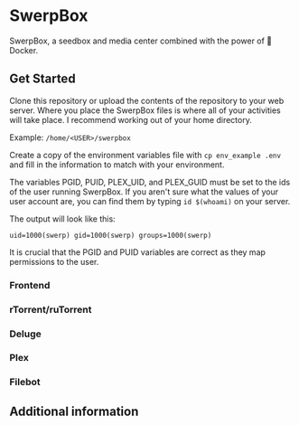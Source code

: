 # SwerpBox

SwerpBox, a seedbox and media center combined with the power of  🐳 Docker.  


## Get Started

Clone this repository or upload the contents of the repository to your web server. Where you place the SwerpBox files is where all of your activities will take place. I recommend working out of your home directory.

Example: `/home/<USER>/swerpbox`  

Create a copy of the environment variables file with `cp env_example .env` and fill in the information to match with your environment.

The variables PGID, PUID, PLEX_UID, and PLEX_GUID must be set to the ids of the user running SwerpBox. If you aren't sure what the values of your user account are, you can find them by typing `id $(whoami)` on your server.

The output will look like this:  

```
uid=1000(swerp) gid=1000(swerp) groups=1000(swerp)
```

It is crucial that the PGID and PUID variables are correct as they map  permissions to the user.  


### Frontend


### rTorrent/ruTorrent


### Deluge


### Plex


### Filebot


## Additional information
